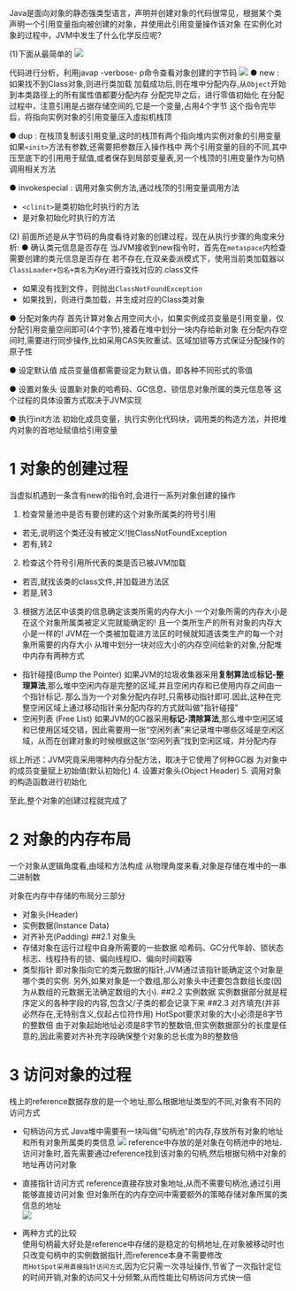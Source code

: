 Java是面向对象的静态强类型语言，声明并创建对象的代码很常见，根据某个类声明一个引用变量指向被创建的对象，并使用此引用变量操作该对象
在实例化对象的过程中，JVM中发生了什么化学反应呢?

(1)下面从最简单的
![](https://upload-images.jianshu.io/upload_images/4685968-2746aafdc112f2e5.png?imageMogr2/auto-orient/strip%7CimageView2/2/w/1240)

代码进行分析，利用javap -verbose- p命令查看对象创建的字节码
![](https://upload-images.jianshu.io/upload_images/4685968-e237247e0a2739df.png?imageMogr2/auto-orient/strip%7CimageView2/2/w/1240)
● new : 如果找不到Class对象,则进行类加载
加载成功后,则在堆中分配内存,从`Object`开始到本类路径上的所有属性值都要分配内存
分配完毕之后，进行零值初始化
在分配过程中，注意引用是占据存储空间的,它是一个变量,占用4个字节
这个指令完毕后，将指向实例对象的引用变量压入虛拟机栈顶

● dup : 在栈顶复制该引用变量,这时的栈顶有两个指向堆内实例对象的引用变量
如果`<init>`方法有参数,还需要把参数压入操作栈中
两个引用变量的目的不同,其中压至底下的引用用于赋值,或者保存到局部变量表,另一个栈顶的引用变量作为句柄调用相关方法

● invokespecial : 调用对象实例方法,通过栈顶的引用变量调用<init>方法
-  `<clinit>`是类初始化时执行的方法
- <init>是对象初始化时执行的方法

(2) 前面所述是从字节码的角度看待对象的创建过程，现在从执行步骤的角度来分析:
● 确认类元信息是否存在
当JVM接收到new指令时，首先在`metaspace`内检查需要创建的类元信息是否存在
若不存在,在双亲委派模式下，使用当前类加载器以`ClassLoader+包名+类名`为Key进行查找对应的.class文件
- 如果没有找到文件，则抛出`ClassNotFoundException`
- 如果找到，则进行类加载，并生成对应的Class类对象

● 分配对象内存
首先计算对象占用空间大小，如果实例成员变量是引用变量，仅分配引用变量空间即可(4个字节),接着在堆中划分一块内存给新对象
在分配内存空间时,需要进行同步操作,比如采用CAS失败重试、区域加锁等方式保证分配操作的原子性

● 设定默认值
成员变量值都需要设定为默认值，即各种不同形式的零值

● 设置对象头
设置新对象的哈希码、GC信息、锁信息对象所属的类元信息等
这个过程的具体设置方式取决于JVM实现

● 执行init方法
初始化成员变量，执行实例化代码块，调用类的构造方法，并把堆内对象的首地址赋值给引用变量

# 1 对象的创建过程
当虚拟机遇到一条含有new的指令时,会进行一系列对象创建的操作
 1. 检查常量池中是否有要创建的这个对象所属类的符号引用
  - 若无,说明这个类还没有被定义!抛ClassNotFoundException
  - 若有,转2
  2. 检查这个符号引用所代表的类是否已被JVM加载
  - 若否,就找该类的class文件,并加载进方法区
  - 若是,转3
  3. 根据方法区中该类的信息确定该类所需的内存大小 
 一个对象所需的内存大小是在这个对象所属类被定义完就能确定的!
且一个类所生产的所有对象的内存大小是一样的!
JVM在一个类被加载进方法区的时候就知道该类生产的每一个对象所需要的内存大小
从堆中划分一块对应大小的内存空间给新的对象,分配堆中内存有两种方式
- 指针碰撞(Bump the Pointer) 
如果JVM的垃圾收集器采用**复制算法**或**标记-整理算法**,那么堆中空闲内存是完整的区域,并且空闲内存和已使用内存之间由一个指针标记.
那么当为一个对象分配内存时,只需移动指针即可.因此,这种在完整空闲区域上通过移动指针来分配内存的方式就叫做"指针碰撞"
- 空闲列表 (Free List)
如果JVM的GC器采用**标记-清除算法**,那么堆中空闲区域和已使用区域交错，因此需要用一张“空闲列表”来记录堆中哪些区域是空闲区域，从而在创建对象的时候根据这张“空闲列表”找到空闲区域，并分配内存

综上所述：JVM究竟采用哪种内存分配方法，取决于它使用了何种GC器
为对象中的成员变量赋上初始值(默认初始化)
 4. 设置对象头(Object Header)
 5. 调用对象的构造函数进行初始化 

至此,整个对象的创建过程就完成了
# 2 对象的内存布局
一个对象从逻辑角度看,由域和方法构成
从物理角度来看,对象是存储在堆中的一串二进制数

对象在内存中存储的布局分三部分
 
- 对象头(Header)
- 实例数据(Instance Data)
- 对齐补充(Padding)
##2.1 对象头                                                                                                                
- 存储对象在运行过程中自身所需要的一些数据
哈希码、GC分代年龄、锁状态标志、线程持有的锁、偏向线程ID、偏向时间戳等
 - 类型指针
  即对象指向它的类元数据的指针,JVM通过该指针能确定这个对象是哪个类的实例.
  另外,如果对象是一个数组,那么对象头中还要包含数组长度(因为从数组的元数据无法确定数组的大小).
 ##2.2 实例数据
实例数据部分就是程序定义的各种字段的内容,包含父/子类的都会记录下来
##2.3 对齐填充(并非必然存在,无特别含义,仅起占位符作用)
HotSpot要求对象的大小必须是8字节的整数倍
由于对象起始地址必须是8字节的整数倍,但实例数据部分的长度是任意的,因此需要对齐补充字段确保整个对象的总长度为8的整数倍
# 3 访问对象的过程
栈上的reference数据存放的是一个地址,那么根据地址类型的不同,对象有不同的访问方式
- 句柄访问方式 
Java堆中需要有一块叫做"句柄池"的内存,存放所有对象的地址和所有对象所属类的类信息 
![](http://upload-images.jianshu.io/upload_images/4685968-0cef2d0c4cf527d0?imageMogr2/auto-orient/strip%7CimageView2/2/w/1240)
reference中存放的是对象在句柄池中的地址.
访问对象时,首先需要通过reference找到该对象的句柄,然后根据句柄中对象的地址再访问对象
- 直接指针访问方式 
reference直接存放对象地址,从而不需要句柄池,通过引用能够直接访问对象 
但对象所在的内存空间中需要额外的策略存储对象所属的类信息的地址   
![](http://upload-images.jianshu.io/upload_images/4685968-ca169ca1646753a0.png?imageMogr2/auto-orient/strip%7CimageView2/2/w/1240)

- 两种方式的比较        
使用句柄最大好处是reference中存储的是稳定的句柄地址,在对象被移动时也只改变句柄中的实例数据指针,而reference本身不需要修改                                                                                                                                                                                                                                                                                                                                                                                                                                                                                                                                        
`而HotSpot采用直接指针访问方式`,因为它只需一次寻址操作,节省了一次指针定位的时间开销,对象的访问又十分频繁,从而性能比句柄访问方式快一倍





